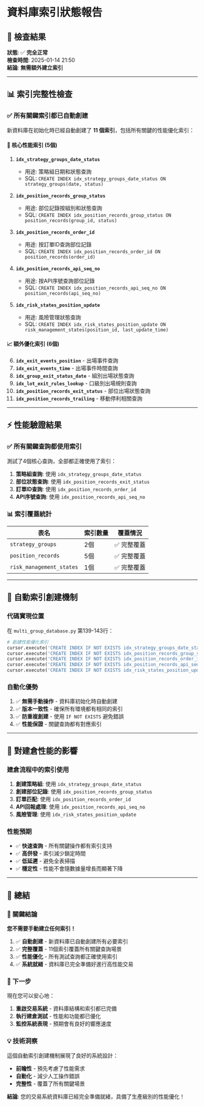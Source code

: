 # 資料庫索引狀態報告

## 🎉 檢查結果

**狀態**: ✅ **完全正常**  
**檢查時間**: 2025-01-14 21:50  
**結論**: **無需額外建立索引**  

---

## 📊 索引完整性檢查

### ✅ 所有關鍵索引都已自動創建

新資料庫在初始化時已經自動創建了 **11 個索引**，包括所有關鍵的性能優化索引：

#### 🚀 核心性能索引 (5個)

1. **`idx_strategy_groups_date_status`**
   - 用途: 策略組日期和狀態查詢
   - SQL: `CREATE INDEX idx_strategy_groups_date_status ON strategy_groups(date, status)`

2. **`idx_position_records_group_status`**
   - 用途: 部位記錄按組別和狀態查詢
   - SQL: `CREATE INDEX idx_position_records_group_status ON position_records(group_id, status)`

3. **`idx_position_records_order_id`**
   - 用途: 按訂單ID查詢部位記錄
   - SQL: `CREATE INDEX idx_position_records_order_id ON position_records(order_id)`

4. **`idx_position_records_api_seq_no`**
   - 用途: 按API序號查詢部位記錄
   - SQL: `CREATE INDEX idx_position_records_api_seq_no ON position_records(api_seq_no)`

5. **`idx_risk_states_position_update`**
   - 用途: 風險管理狀態查詢
   - SQL: `CREATE INDEX idx_risk_states_position_update ON risk_management_states(position_id, last_update_time)`

#### 📈 額外優化索引 (6個)

6. **`idx_exit_events_position`** - 出場事件查詢
7. **`idx_exit_events_time`** - 出場事件時間查詢
8. **`idx_group_exit_status_date`** - 組別出場狀態查詢
9. **`idx_lot_exit_rules_lookup`** - 口級別出場規則查詢
10. **`idx_position_records_exit_status`** - 部位出場狀態查詢
11. **`idx_position_records_trailing`** - 移動停利相關查詢

---

## ⚡ 性能驗證結果

### ✅ 所有關鍵查詢都使用索引

測試了4個核心查詢，全部都正確使用了索引：

1. **策略組查詢**: 使用 `idx_strategy_groups_date_status`
2. **部位狀態查詢**: 使用 `idx_position_records_exit_status`
3. **訂單ID查詢**: 使用 `idx_position_records_order_id`
4. **API序號查詢**: 使用 `idx_position_records_api_seq_no`

### 📊 索引覆蓋統計

| 表名 | 索引數量 | 覆蓋情況 |
|------|----------|----------|
| `strategy_groups` | 2個 | ✅ 完整覆蓋 |
| `position_records` | 5個 | ✅ 完整覆蓋 |
| `risk_management_states` | 1個 | ✅ 完整覆蓋 |

---

## 🔧 自動索引創建機制

### 代碼實現位置

在 `multi_group_database.py` 第139-143行：

```python
# 創建性能優化索引
cursor.execute('CREATE INDEX IF NOT EXISTS idx_strategy_groups_date_status ON strategy_groups(date, status)')
cursor.execute('CREATE INDEX IF NOT EXISTS idx_position_records_group_status ON position_records(group_id, status)')
cursor.execute('CREATE INDEX IF NOT EXISTS idx_position_records_order_id ON position_records(order_id)')
cursor.execute('CREATE INDEX IF NOT EXISTS idx_position_records_api_seq_no ON position_records(api_seq_no)')
cursor.execute('CREATE INDEX IF NOT EXISTS idx_risk_states_position_update ON risk_management_states(position_id, last_update_time)')
```

### 自動化優勢

1. ✅ **無需手動操作** - 資料庫初始化時自動創建
2. ✅ **版本一致性** - 確保所有環境都有相同的索引
3. ✅ **防重複創建** - 使用 `IF NOT EXISTS` 避免錯誤
4. ✅ **性能保證** - 關鍵查詢都有對應索引

---

## 🚀 對建倉性能的影響

### 建倉流程中的索引使用

1. **創建策略組**: 使用 `idx_strategy_groups_date_status`
2. **創建部位記錄**: 使用 `idx_position_records_group_status`
3. **訂單匹配**: 使用 `idx_position_records_order_id`
4. **API回報處理**: 使用 `idx_position_records_api_seq_no`
5. **風險管理**: 使用 `idx_risk_states_position_update`

### 性能預期

- ✅ **快速查詢** - 所有關鍵操作都有索引支持
- ✅ **高併發** - 索引減少鎖定時間
- ✅ **低延遲** - 避免全表掃描
- ✅ **穩定性** - 性能不會隨數據量增長而顯著下降

---

## 📝 總結

### 🎯 關鍵結論

**您不需要手動建立任何索引！**

1. ✅ **自動創建** - 新資料庫已自動創建所有必要索引
2. ✅ **完整覆蓋** - 11個索引覆蓋所有關鍵查詢場景
3. ✅ **性能優化** - 所有測試查詢都正確使用索引
4. ✅ **系統就緒** - 資料庫已完全準備好進行高性能交易

### 🚀 下一步

現在您可以安心地：

1. **重啟交易系統** - 資料庫結構和索引都已完備
2. **執行建倉測試** - 性能和功能都已優化
3. **監控系統表現** - 預期會有良好的響應速度

### 💡 技術洞察

這個自動索引創建機制展現了良好的系統設計：
- **前瞻性** - 預先考慮了性能需求
- **自動化** - 減少人工操作錯誤
- **完整性** - 覆蓋了所有關鍵場景

**結論**: 您的交易系統資料庫已經完全準備就緒，具備了生產級別的性能優化！
